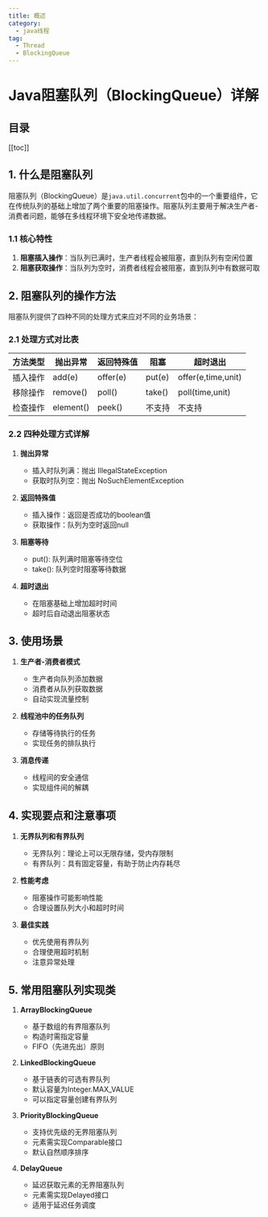 ```yaml
---
title: 概述
category:
  - java线程
tag:
  - Thread
  - BlockingQueue
---
```


# Java阻塞队列（BlockingQueue）详解

## 目录

[[toc]]

## 1. 什么是阻塞队列

阻塞队列（BlockingQueue）是`java.util.concurrent`包中的一个重要组件，它在传统队列的基础上增加了两个重要的阻塞操作。阻塞队列主要用于解决生产者-消费者问题，能够在多线程环境下安全地传递数据。

### 1.1 核心特性

1. **阻塞插入操作**：当队列已满时，生产者线程会被阻塞，直到队列有空闲位置
2. **阻塞获取操作**：当队列为空时，消费者线程会被阻塞，直到队列中有数据可取

## 2. 阻塞队列的操作方法

阻塞队列提供了四种不同的处理方式来应对不同的业务场景：

### 2.1 处理方式对比表

| 方法类型 | 抛出异常  | 返回特殊值    | 阻塞     | 超时退出        |
|---------|-----------|--------------|----------|----------------|
| 插入操作 | add(e)    | offer(e)     | put(e)   | offer(e,time,unit) |
| 移除操作 | remove()  | poll()       | take()   | poll(time,unit)    |
| 检查操作 | element() | peek()       | 不支持    | 不支持         |

### 2.2 四种处理方式详解

1. **抛出异常**
   - 插入时队列满：抛出 IllegalStateException
   - 获取时队列空：抛出 NoSuchElementException

2. **返回特殊值**
   - 插入操作：返回是否成功的boolean值
   - 获取操作：队列为空时返回null

3. **阻塞等待**
   - put(): 队列满时阻塞等待空位
   - take(): 队列空时阻塞等待数据

4. **超时退出**
   - 在阻塞基础上增加超时时间
   - 超时后自动退出阻塞状态

## 3. 使用场景

1. **生产者-消费者模式**
   - 生产者向队列添加数据
   - 消费者从队列获取数据
   - 自动实现流量控制

2. **线程池中的任务队列**
   - 存储等待执行的任务
   - 实现任务的排队执行

3. **消息传递**
   - 线程间的安全通信
   - 实现组件间的解耦

## 4. 实现要点和注意事项

1. **无界队列和有界队列**
   - 无界队列：理论上可以无限存储，受内存限制
   - 有界队列：具有固定容量，有助于防止内存耗尽

2. **性能考虑**
   - 阻塞操作可能影响性能
   - 合理设置队列大小和超时时间

3. **最佳实践**
   - 优先使用有界队列
   - 合理使用超时机制
   - 注意异常处理

## 5. 常用阻塞队列实现类

1. **ArrayBlockingQueue**
   - 基于数组的有界阻塞队列
   - 构造时需指定容量
   - FIFO（先进先出）原则

2. **LinkedBlockingQueue**
   - 基于链表的可选有界队列
   - 默认容量为Integer.MAX_VALUE
   - 可以指定容量创建有界队列

3. **PriorityBlockingQueue**
   - 支持优先级的无界阻塞队列
   - 元素需实现Comparable接口
   - 默认自然顺序排序

4. **DelayQueue**
   - 延迟获取元素的无界阻塞队列
   - 元素需实现Delayed接口
   - 适用于延迟任务调度
